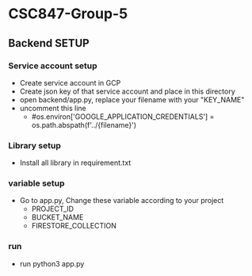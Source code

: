 # CSC847-Group-5

## Backend SETUP

### Service account setup
- Create service account in GCP 
- Create json key of that service account and place in this directory
- open backend/app.py, replace your filename with your "KEY_NAME"
- uncomment this line
    - #os.environ['GOOGLE_APPLICATION_CREDENTIALS'] = os.path.abspath(f'../{filename}')

### Library setup
- Install all library in requirement.txt

### variable setup
- Go to app.py, Change these variable according to your project
    - PROJECT_ID
    - BUCKET_NAME
    - FIRESTORE_COLLECTION

### run
- run python3 app.py
